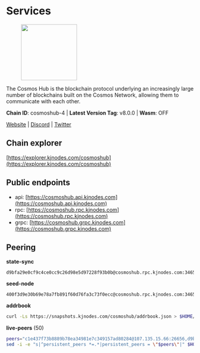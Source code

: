 # Services

<figure><img src="https://raw.githubusercontent.com/kj89/testnet_manuals/main/pingpub/logos/cosmoshub.png" width="150" alt=""><figcaption></figcaption></figure>

The Cosmos Hub is the blockchain protocol underlying an  increasingly large number of blockchains built on the  Cosmos Network, allowing them to communicate with each other.

**Chain ID**: cosmoshub-4 | **Latest Version Tag**: v8.0.0 | **Wasm**: OFF

[Website](https://hub.cosmos.network) | [Discord](https://discord.gg/cosmosnetwork) | [Twitter](https://twitter.com/cosmoshub)




## Chain explorer
[https://explorer.kjnodes.com/cosmoshub](https://explorer.kjnodes.com/cosmoshub)

## Public endpoints

* api: [https://cosmoshub.api.kjnodes.com](https://cosmoshub.api.kjnodes.com)
* rpc: [https://cosmoshub.rpc.kjnodes.com](https://cosmoshub.rpc.kjnodes.com)
* grpc: [https://cosmoshub.grpc.kjnodes.com](https://cosmoshub.grpc.kjnodes.com)

## Peering

**state-sync**

```text
d9bfa29e0cf9c4ce0cc9c26d98e5d97228f93b0b@cosmoshub.rpc.kjnodes.com:34656
```

**seed-node**

```text
400f3d9e30b69e78a7fb891f60d76fa3c73f0ecc@cosmoshub.rpc.kjnodes.com:34659
```

**addrbook**
```bash
curl -Ls https://snapshots.kjnodes.com/cosmoshub/addrbook.json > $HOME/.gaia/config/addrbook.json
```

**live-peers** (50)
```bash
peers="c1e437f73b8889b78ea34981e7c349157ad80284@107.135.15.66:26656,d9bfa29e0cf9c4ce0cc9c26d98e5d97228f93b0b@65.109.88.38:34656,fe21dd474640247888fc7c4dce82da8da08a8bfd@135.181.113.227:26656,6ea2ef7d3dd5d6967708a0b31eed85ba090a90a1@65.108.121.190:12010,4c46d32cbc4777c59a91a53fdadf8a3fa362036e@116.202.10.68:26656,1cce99042f884d669e7287e3e362bff8e385c63e@46.4.79.183:26726,f1b16c603f3a0e59f0ce5179dc80f549a7ecd0e2@34.73.65.147:26656,5780219cf20802dc8726cb58a93cc9180a75fcbc@80.190.129.50:56666,d54eacb237dfbc0eb934a45509f878eb3ea3a5b3@64.44.148.195:26656,3561ce75f1718c3c252bbeba6320e95fdc645a4f@65.109.222.204:27000,460967e46cc013e5e3eb365c1a8d271b0662549f@35.208.242.182:26656,e829d4764a5cecc44b3414777853b34407b36601@185.16.39.179:26656,29826fe1aa7aa136b00e513f8043fe91aa92c88c@138.201.63.38:26656,4ddba29a7dfa740a4edeb5c620c963f67f951e1d@5.9.72.212:2000,996dee744b7574444840675aba5ab60393e1b5f8@45.250.255.61:26656,e0ab6c5cc86959853f499236b8297344802ac5f4@5.161.139.201:26656,c940e11c1072dad06da3b1b48ca92966bb37e93a@74.96.207.58:28721,e4e0e9af2b55fbeb5b7637eebfa9feaa1503d29b@51.222.105.35:26656,fcaed56b8f095a5589a97bf93d54e356561130a1@51.79.20.224:26656,3a94f1021e84bb54a640e5b1c1fe16827824e4f7@51.79.20.217:26656,58b54d8cfdc0c634ed592e2c008705791253ebbb@172.93.214.10:26656,cf10a45ead9e76d45b06dee97ef779e65103c78e@3.128.185.235:26656,2eb0e5e53401c51535c13250aba5fe98374ba7f0@51.210.32.145:26656,a94dff85ed430f0475f41fe306c82b7eb7f6e858@51.91.153.78:31649,b28086e256aed04f2ab586bb97c90acd20a4980e@141.94.98.115:19095,f6f5d71d0b9e29f2b86f47ce0d62b059b53009fc@74.118.143.238:26656,cdcf64dfef6fa53c3bf25b0657f1094a2c71eed8@65.109.33.114:14956,84718db3de9588699b797965879d282061960293@51.79.20.219:26656,7dbd25c2e2bf602d6ed14b9a2648bdcd58f3e79d@65.108.77.106:26649,51c49b57b371e3645de715e0034236a8bd61965e@35.194.145.62:26656,98c2818b7c76e54dda43d543d9f216597403f1e9@144.217.77.98:26656,1da54d20c7339713f1d6d28dd2117087dd33d0ca@154.53.32.78:26656,3450293ebc89d869ada0627ac9d4d2ff49c51a58@15.164.228.75:26656,625fbb458b228229bcfaec6b834c1aa40f634bbf@165.22.199.234:26090,bc737531d441cf2e41dfa70f822a9a06440e3df1@220.85.113.37:26656,e55d302b4c706e50b416a76666cf2f33ae64dc79@65.109.106.169:26656,fe54ab63690218f997fc5f6fca80487b40d5d95c@51.79.18.187:26656,57b6404b031f6513bde381cfb8f3e96a6024e8ee@51.79.20.234:26656,34f8521343bb29a2b7dc44f0e4f1e91f930882be@95.216.98.181:26656,c540af0c82963228aa865d27d9b6142fc54b571d@176.9.102.164:26656,137f98c8e22965e672744a3f8909c0f4c8cffc53@135.148.54.43:26656,76cb6275dcd71f43aecf3b8dddae08554b7cc6f5@51.79.20.226:26656,67685d93f2256caa7a2d53e3a104f9e437c3d247@95.216.114.244:26656,d9dbd30f7e9ae99dc05645f48f4637c2f4a14645@34.107.9.71:26656,9c3e9ecedf6817c902b58e7f976aca3797df03fb@51.79.20.221:26656,f591c0b0a30b4515120d69cc9f5554049dfec697@15.235.53.45:26656,6ff67ff7e2206f107a0b98e5e4e9272cb10c77d3@204.238.254.230:26656,dd53fa5cfb6a604feb80860d47506d0dd84baa12@142.132.210.234:26656,e726816f42831689eab9378d5d577f1d06d25716@176.9.188.21:26656,59f70cf86eda6370ca948abb7b2f9db263e1fc3b@51.79.20.228:26656"
sed -i -e "s|^persistent_peers *=.*|persistent_peers = \"$peers\"|" $HOME/.gaia/config/config.toml
```
